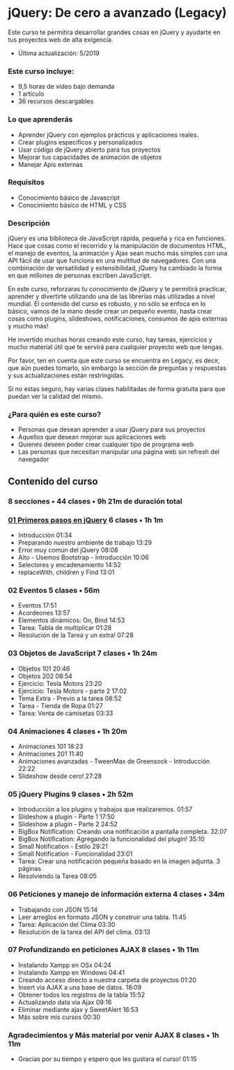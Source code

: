 # jQuery: De cero a avanzado (Legacy)

Este curso te permitira desarrollar grandes cosas en jQuery y ayudarte en tus proyectos web de alta exigencia.

* Última actualización: 5/2019

### Este curso incluye:

* 9,5 horas de vídeo bajo demanda
* 1 artículo
* 36 recursos descargables

### Lo que aprenderás

* Aprender jQuery con ejemplos prácticos y aplicaciones reales.
* Crear plugins específicos y personalizados
* Usar código de jQuery abierto para tus proyectos
* Mejorar tus capacidades de animación de objetos
* Manejar Apis externas

### Requisitos

* Conocimiento básico de Javascript
* Conocimiento básico de HTML y CSS

### Descripción

jQuery es una biblioteca de JavaScript rápida, pequeña y rica en funciones. Hace que cosas como el recorrido y la manipulación de documentos HTML, el manejo de eventos, la animación y Ajax sean mucho más simples con una API fácil de usar que funciona en una multitud de navegadores. Con una combinación de versatilidad y extensibilidad, jQuery ha cambiado la forma en que millones de personas escriben JavaScript.

En este curso, reforzaras tu conocimiento de jQuery y te permitirá practicar, aprender y divertirte utilizando una de las librerías más utilizadas a nivel mundial. El contenido del curso es robusto, y no sólo se enfoca en lo básico, vamos de la mano desde crear un pequeño evento, hasta crear cosas como plugins, slideshows, notificaciones, consumos de apis externas y mucho más!

He invertido muchas horas creando este curso, hay tareas, ejercicios y mucho material útil que te servirá para cualquier proyecto web que tengas.

Por favor, ten en cuenta que este curso se encuentra en Legacy, es decir, que aún puedes tomarlo, sin embargo la sección de preguntas y respuestas y sus actualizaciones están restringidas.

Si no estas seguro, hay varias clases habilitadas de forma gratuita para que puedan ver la calidad del mismo.

### ¿Para quién es este curso?

* Personas que desean aprender a usar jQuery para sus proyectos
* Aquellos que desean mejorar sus aplicaciones web
* Quienes deseen poder crear cualquier tipo de programa web
* Las personas que necesitan manipular una página web sin refresh del navegador

## Contenido del curso

### 8 secciones • 44 clases • 9h 21m de duración total

### [01 Primeros pasos en jQuery](https://github.com/adolfodelarosades/JavaScript/blob/main/temarios/200-jQuery-De-cero-a-avanzado-Legacy/01-Primeros-pasos-en-jQuery.md) 6 clases • 1h 1m

* Introducción 01:34
* Preparando nuestro ambiente de trabajo 13:29
* Error muy común del jQuery 08:08
* Alto - Usemos Bootstrap - Introducción 10:06
* Selectores y encadenamiento 14:52
* replaceWith, children y Find 13:01

### 02 Eventos 5 clases • 56m

* Eventos 17:51
* Acordeones 13:57
* Elementos dinámicos: On, Bind 14:53
* Tarea: Tabla de multiplicar 01:28
* Resolución de la Tarea y un extra! 07:28

### 03 Objetos de JavaScript 7 clases • 1h 24m

* Objetos 101 20:46
* Objetos 202 08:54
* Ejercicio: Tesla Motors 23:20
* Ejercicio: Tesla Motors - parte 2 17:02
* Tema Extra - Previo a la tarea 08:52
* Tarea - Tienda de Ropa 01:27
* Tarea: Venta de camisetas 03:33

### 04 Animaciones 4 clases • 1h 20m

* Animaciones 101 18:23
* Animaciones 201 11:40
* Animaciones avanzadas - TweenMax de Greensock - Introducción 22:22
* Slideshow desde cero! 27:28

### 05 jQuery Plugins 9 clases • 2h 52m

* Introducción a los plugins y trabajos que realizaremos. 01:57
* Slideshow a plugin - Parte 1 17:50
* Slideshow a plugin - Parte 2 24:52
* BigBox Notification: Creando una notificación a pantalla completa. 32:07
* BigBox Notification: Agregando la funcionalidad del plugin! 35:10
* Small Notification - Estilo 29:21
* Small Notification - Funcionalidad 23:01
* Tarea: Crear una notificación pequeña basado en la imagen adjunta. 3 páginas
* Resolviendo la Tarea 08:05

### 06 Peticiones y manejo de información externa 4 clases • 34m

* Trabajando con JSON 15:14
* Leer arreglos en formato JSON y construir una tabla. 11:45
* Tarea: Aplicación del Clima 03:30
* Resolución de la tarea del API del clima. 03:13

### 07 Profundizando en peticiones AJAX 8 clases • 1h 11m

* Instalando Xampp en OSx 04:24
* Instalando Xampp en Windows 04:41
* Creando acceso directo a nuestra carpeta de proyectos 01:20
* Insert via AJAX a una base de datos. 18:09
* Obtener todos los registros de la tabla 15:52
* Actualizando data via Ajax 09:16
* Eliminar mediante ajax y SweetAlert 16:53
* Más sobre mis cursos 00:30

### Agradecimientos y Más material por venir AJAX 8 clases • 1h 11m

* Gracias por su tiempo y espero que les gustara el curso! 01:15

